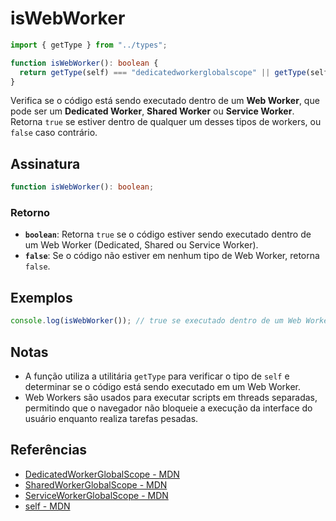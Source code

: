 # isWebWorker

```typescript
import { getType } from "../types";

function isWebWorker(): boolean {
  return getType(self) === "dedicatedworkerglobalscope" || getType(self) === "sharedworkerglobalscope" || getType(self) === "serviceworkerglobalscope";
}
```

Verifica se o código está sendo executado dentro de um **Web Worker**, que pode ser um **Dedicated Worker**, **Shared Worker** ou **Service Worker**. Retorna `true` se estiver dentro de qualquer um desses tipos de workers, ou `false` caso contrário.

## Assinatura

```typescript
function isWebWorker(): boolean;
```

### Retorno

- **`boolean`**: Retorna `true` se o código estiver sendo executado dentro de um Web Worker (Dedicated, Shared ou Service Worker).
- **`false`**: Se o código não estiver em nenhum tipo de Web Worker, retorna `false`.

## Exemplos

```typescript
console.log(isWebWorker()); // true se executado dentro de um Web Worker
```

## Notas

- A função utiliza a utilitária `getType` para verificar o tipo de `self` e determinar se o código está sendo executado em um Web Worker.
- Web Workers são usados para executar scripts em threads separadas, permitindo que o navegador não bloqueie a execução da interface do usuário enquanto realiza tarefas pesadas.

## Referências

- [DedicatedWorkerGlobalScope - MDN](https://developer.mozilla.org/en-US/docs/Web/API/DedicatedWorkerGlobalScope)
- [SharedWorkerGlobalScope - MDN](https://developer.mozilla.org/en-US/docs/Web/API/SharedWorkerGlobalScope)
- [ServiceWorkerGlobalScope - MDN](https://developer.mozilla.org/en-US/docs/Web/API/ServiceWorkerGlobalScope)
- [self - MDN](https://developer.mozilla.org/en-US/docs/Web/API/Window/self)
